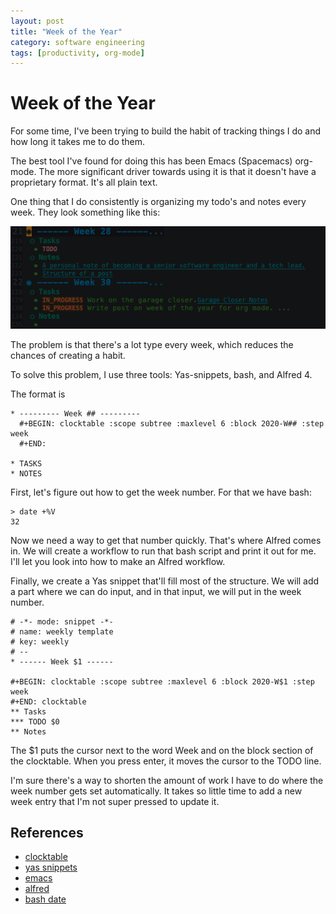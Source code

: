 ```yaml
---
layout: post
title: "Week of the Year"
category: software engineering
tags: [productivity, org-mode]
---
```


# Week of the Year

For some time, I've been trying to build the habit of tracking things I do and how long it takes me to do them.

The best tool I've found for doing this has been Emacs (Spacemacs) org-mode. The more significant driver towards using it is that it doesn't have a proprietary format. It's all plain text.

One thing that I do consistently is organizing my todo's and notes every week. They look something like this:

![week template example](../_images/week_template.png)

The problem is that there's a lot type every week, which reduces the chances of creating a habit.

To solve this problem, I use three tools: Yas-snippets, bash, and Alfred 4.

The format is

```
* --------- Week ## ---------   
  #+BEGIN: clocktable :scope subtree :maxlevel 6 :block 2020-W## :step week
  #+END:

* TASKS
* NOTES
```

First, let's figure out how to get the week number. For that we have bash:

```
> date +%V
32
```

Now we need a way to get that number quickly. That's where Alfred comes in. We will create a workflow to run that bash script and print it out for me. I'll let you look into how to make an Alfred workflow.

Finally, we create a Yas snippet that'll fill most of the structure. We will add a part where we can do input, and in that input, we will put in the week number.
 
 
```
# -*- mode: snippet -*-
# name: weekly template 
# key: weekly 
# --
* ------ Week $1 ------

#+BEGIN: clocktable :scope subtree :maxlevel 6 :block 2020-W$1 :step week
#+END: clocktable
** Tasks
*** TODO $0
** Notes
```
The $1 puts the cursor next to the word Week and on the block section of the clocktable. When you press enter, it moves the cursor to the TODO line.
 
I'm sure there's a way to shorten the amount of work I have to do where the week number gets set automatically. It takes so little time to add a new week entry that I'm not super pressed to update it.  
 
 ## References
 * [clocktable](https://orgmode.org/manual/The-clock-table.html)
 * [yas snippets](https://github.com/joaotavora/yasnippet)
 * [emacs](https://www.gnu.org/software/emacs/)
 * [alfred](https://www.alfredapp.com/)
 * [bash date](https://man7.org/linux/man-pages/man1/date.1.html)